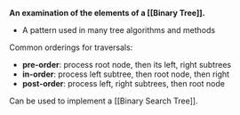 **An examination of the elements of a [[Binary Tree]].**
- A pattern used in many tree algorithms and methods

Common orderings for traversals:
- **pre-order**: process root node, then its left, right subtrees
- **in-order**: process left subtree, then root node, then right
- **post-order**: process left, right subtrees, then root node

Can be used to implement a [[Binary Search Tree]].